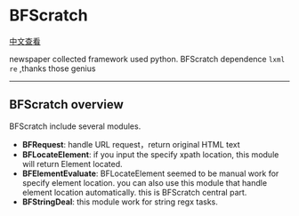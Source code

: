 # BFScratch

[中文查看](./README.md)

newspaper collected framework used python. BFScratch dependence `lxml` `re` ,thanks those genius

---

## BFScratch overview
BFScratch include several modules.

* **BFRequest**: handle URL request，return original HTML text
* **BFLocateElement**: if you input the specify xpath location, this module will return Element located.
* **BFElementEvaluate**: BFLocateElement seemed to be manual work for specify element location. you can also use this module that handle element location automatically. this is BFScratch central part.
* **BFStringDeal**: this module work for string regx tasks.
